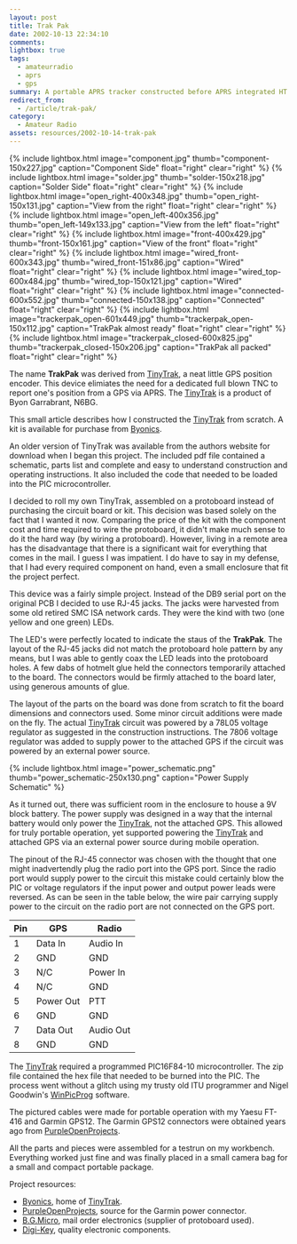 ```yaml
---
layout: post
title: Trak Pak
date: 2002-10-13 22:34:10
comments: 
lightbox: true
tags:
  - amateurradio
  - aprs
  - gps
summary: A portable APRS tracker constructed before APRS integrated HT came onto the market.
redirect_from:
  - /article/trak-pak/
category:
  - Amateur Radio
assets: resources/2002-10-14-trak-pak
---
```


{% include lightbox.html image="component.jpg" thumb="component-150x227.jpg" caption="Component Side"  float="right" clear="right" %}
{% include lightbox.html image="solder.jpg" thumb="solder-150x218.jpg" caption="Solder Side"  float="right" clear="right" %}
{% include lightbox.html image="open_right-400x348.jpg" thumb="open_right-150x131.jpg" caption="View from the right"  float="right" clear="right" %}
{% include lightbox.html image="open_left-400x356.jpg" thumb="open_left-149x133.jpg" caption="View from the left"  float="right" clear="right" %}
{% include lightbox.html image="front-400x429.jpg" thumb="front-150x161.jpg" caption="View of the front"  float="right" clear="right" %}
{% include lightbox.html image="wired_front-600x343.jpg" thumb="wired_front-151x86.jpg" caption="Wired"  float="right" clear="right" %}
{% include lightbox.html image="wired_top-600x484.jpg" thumb="wired_top-150x121.jpg" caption="Wired"  float="right" clear="right" %}
{% include lightbox.html image="connected-600x552.jpg" thumb="connected-150x138.jpg" caption="Connected"  float="right" clear="right" %}
{% include lightbox.html image="trackerpak_open-601x449.jpg" thumb="trackerpak_open-150x112.jpg" caption="TrakPak almost ready"  float="right" clear="right" %}
{% include lightbox.html image="trackerpak_closed-600x825.jpg" thumb="trackerpak_closed-150x206.jpg" caption="TrakPak all packed"  float="right" clear="right" %}

The name **TrakPak** was derived from [TinyTrak](http://www.byonics.com/tinytrak/), a neat little GPS position encoder. This device elimiates the need for a dedicated full blown TNC to report one's position from a GPS via APRS. The [TinyTrak](http://www.byonics.com/tinytrak/) is a product of Byon Garrabrant, N6BG.

This small article describes how I constructed the [TinyTrak](http://www.byonics.com/tinytrak/) from scratch. A kit is available for purchase from [Byonics](http://www.byonics.com/).

An older version of TinyTrak was available from the authors website for download when I began this project. The included pdf file contained a schematic, parts list and complete and easy to understand construction and operating instructions. It also included the code that needed to be loaded into the PIC microcontroller.

I decided to roll my own TinyTrak, assembled on a protoboard instead of purchasing the circuit board or kit.  This decision was based solely on the fact that I wanted it now. Comparing the price of the kit with the component cost and time required to wire the protoboard, it didn't make much sense to do it the hard way (by wiring a protoboard). However, living in a remote area has the disadvantage that there is a significant wait for everything that comes in the mail. I guess I was impatient. I do have to say in my defense, that I had every required component on hand, even a small enclosure that fit the project perfect.

This device was a fairly simple project. Instead of the DB9 serial port on the original PCB I decided to use RJ-45 jacks. The jacks were harvested from some old retired SMC ISA network cards. They were the kind with two (one yellow and one green) LEDs.

The LED's were perfectly located to indicate the staus of the **TrakPak**.  The layout of the RJ-45 jacks did not match the protoboard hole pattern by any means, but I was able to gently coax the LED leads into the protoboard holes. A few dabs of hotmelt glue held the connectors temporarily attached to the board. The connectors would be firmly attached to the board later, using generous amounts of glue.

The layout of the parts on the board was done from scratch to fit the board dimensions and connectors used. Some minor circuit additions were made on the fly. The actual [TinyTrak](http://www.byonics.com/tinytrak/) circuit was powered by a 78L05 voltage regulator as suggested in the construction instructions. The 7806 voltage regulator was added to supply power to the attached GPS if the circuit was powered by an external power source.

{% include lightbox.html image="power_schematic.png" thumb="power_schematic-250x130.png" caption="Power Supply Schematic"  %}

As it turned out, there was sufficient room in the enclosure to house a 9V block battery. The power supply was designed in a way that the internal battery would only power the [TinyTrak](http://www.byonics.com/tinytrak/), not the attached GPS. This allowed for truly portable operation, yet supported powering the [TinyTrak](http://www.byonics.com/tinytrak/) and attached GPS via an external power source during mobile operation.

The pinout of the RJ-45 connector was chosen with the thought that one might inadvertendly plug the radio port into the GPS port. Since the radio port would supply power to the circuit this mistake could certainly blow the PIC or voltage regulators if the input power and output power leads were reversed. As can be seen in the table below, the wire pair carrying supply power to the circuit on the radio port are not connected on the GPS port.

|Pin    |GPS        |Radio      |
|-------|-----------|-----------|
|1      |Data In    |Audio In   |
|2      |GND        |GND        |
|3      |N/C        |Power In   |
|4      |N/C        |GND        |
|5      |Power Out  |PTT        |
|6      |GND        |GND        |
|7      |Data Out   |Audio Out  |
|8      |GND        |GND        |

The [TinyTrak](http://www.byonics.com/tinytrak/) required a programmed PIC16F84-10 microcontroller. The zip file contained the hex file that needed to be burned into the PIC. The process went without a glitch using my trusty old ITU programmer and Nigel Goodwin's [WinPicProg](http://www.lpilsley.co.uk/software.htm) software.

The pictured cables were made for portable operation with my Yaesu FT-416 and Garmin GPS12. The Garmin GPS12 connectors were obtained years ago from [PurpleOpenProjects](http://pfranc.com).

All the parts and pieces were assembled for a testrun on my workbench.  Everything worked just fine and was finally placed in a small camera bag for a small and compact portable package.

Project resources:

* [Byonics](http://www.byonics.com), home of [TinyTrak](http://www.byonics.com/tinytrak/).
* [PurpleOpenProjects](http://pfranc.com), source for the Garmin power connector.
* [B.G.Micro](http://www.bgmicro.com), mail order electronics (supplier of protoboard used).
* [Digi-Key](http://www.digikey.com), quality electronic components.

